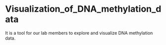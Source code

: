 # Visualization_of_DNA_methylation_data
It is a tool for our lab members to explore and visualize DNA methylation data.
